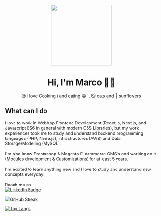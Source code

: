 <div id="header" align="center">
  <img src="https://media.giphy.com/media/xFkgeu7dhfgqqxJqmj/giphy.gif" width="200"/>
  <h1>
    Hi, I'm Marco 👋🏼
  </h1>
  <p>😍 I love Cooking ( and eating 😁 ), 😼 cats and 🌻 sunflowers</p>
</div>

<h2 align="left">What can I do</h2>
<p align="left">I love to work in WebApp <span className="text-orange-600">Frontend Development</span> (React.js, Next.js, and Javascript ES6 in general with modern CSS Libraries), but my work experiences took me to study and understand <span className="text-orange-600">backend programming</span> languages (PHP, Node.js), infrastructures (AWS) and Data Storage/Modeling (MySQL).<br/><br/>
          I'm also know <span className="text-orange-600">Prestashop & Magento E-commerce CMS's</span> and working on it (Modules development & Customizations) for at least 5 years.<br/><br/>
          I'm excited to learn anything new and I love to study and understand new concepts everyday!<br/><br/>
Reach me on <br/>
  <a href="https://www.linkedin.com/in/buggyzap/"><img src="https://img.shields.io/badge/LinkedIn-blue?style=for-the-badge&logo=linkedin&logoColor=white" alt="LinkedIn Badge"/></a>
</p>

[![GitHub Streak](http://github-readme-streak-stats.herokuapp.com?user=buggyzap&theme=radical)](https://git.io/streak-stats)  

[![Top Langs](https://github-readme-stats.vercel.app/api/top-langs/?username=buggyzap&layout=compact&theme=vision-friendly-dark)](https://github.com/buggyzap/github-readme-stats)

